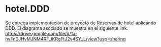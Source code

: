 # hotel.DDD

Se entrega implementacion de proyecto de Reservas de hotel aplicando DDD. El diagrama asociado se muestra en el siguiente link. 
https://drive.google.com/file/d/1a-hvFn0JHvMJNM4RF_lKRgFtJ2v4SY_L/view?usp=sharing
